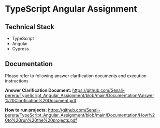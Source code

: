 # TypeScript Angular Assignment

## Technical Stack
- TypeScript
- Angular
- Cypress

## Documentation
Please refer to following answer clarification documents and execution instructions

**Answer Clarification Document:** https://github.com/Senali-perera/TypeScript_Angular_Assignment/blob/main/Documentation/Answer%20Clarification%20Document.pdf

**How to run projects:** https://github.com/Senali-perera/TypeScript_Angular_Assignment/blob/main/Documentation/How%20to%20run%20the%20projects.pdf
